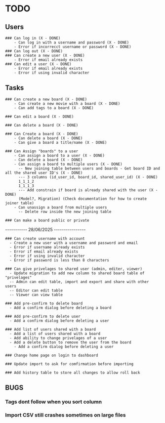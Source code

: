 # TODO

## Users

    ### Can log in (X - DONE)
        - Can log in with a username and password (X - DONE)
        - Error if incorrecct username or password (X - DONE)
    ### Can log out (X - DONE)
    ### Can create a new user (X - DONE)
        - Error if email already exists
    ### Can edit a user (X - DONE)
        - Error if email already exists
        - Error if using invalid character

## Tasks

    ### Can create a new board (X - DONE)
        - Can create a new movie with a board (X - DONE)
        - Can add tags to a board (X - DONE)

    ### Can edit a board (X - DONE)

    ### Can delete a board (X - DONE)

    ### Can Create a board (X - DONE)
        - Can delete a board (X - DONE)
        - Can give a board a title/name (X - DONE)

    ### Can Assign "boards" to a user
        - Can assign a board to a user (X - DONE)
        - Can delete a board (X - DONE)
        - Can assign a board to multiple users (X - DONE)
          -- New joining table between users and boards - Get board ID and all the shared user ID's (X - DONE)
          --- 3 columns (id_user_id, board_id, shared_user_id) (X - DONE)
          1_1_1_2
          1_1_1_3
          --- Add constrain if board is already shared with the user (X - DONE)
          (Model?, Migration) (Check documentation for how to create joiner table)
        - Can unassign a board from multiple users
          -- Delete row inside the new joining table

    ### Can make a board public or private

  ----------- 28/06/2025 ----------------

    ### Can create username with account
      - Create a new user with a username and password and email
      - Error if username already exists
      - Error if email already exists
      - Error if using invalid character
      - Error if password is less than 8 characters

    ### Can give privelages to shared user (admin, editer, viewer)
      - Update migration to add new column to shared board table of "privelages"
      -- Admin can edit table, import and export and share with other users
      -- Editor can edit table
      -- Viewer can view table

    ### Add pre-confirm to delete board
      - Add a confirm dialog before deleting a board
    
    ### Add pre-confirm to delete user
      - Add a confirm dialog before deleting a user
    
    ### Add list of users shared with a board
      - Add a list of users shared with a board
      - Add ability to change privelages of a user
      - Add a delete button to remove the user from the board
        - Add a confirm dialog before deleting a user

    ### Change home page on login to dashboard

    ### Update import to ask for comfirmation before importing

    ### Add history table to store all changes to allow roll back


## BUGS

### Tags dont follow when you sort column
### Import CSV still crashes sometimes on large files


<!--
Create a table that can add rows and columns
    - Add ability to add a top level column which can have any label (e.g A - B - C)
    - Add ability to add a row to the whole column which can have any label
      - For each column add equal amount of spanning row boxes
    - Allow row to be deleted (with confirmation if there are columns in it)
      - If row is deleted, delete all from the full row (Horizontal association)
    - Allow column to be deleted (with confirmation if there are rows in it)
      - If column is deleted, delete all associated rows (Vertical association)
    - Sort rows vertically by A-Z
    - Allow columns to be draggable to readjust the size and retain that new size on refresh
    - Add ability to create tags (TBD)
      - Create them on board creation and allow users to select them during movie add
    -For each row or column added save and retain aswell as any content added save and retain.
-->

<!-- 
A table that can have rows and columns
I need a Column database table - Has many cells
a Row database table - Has many cells
a Cell database table - belongs to column and row
